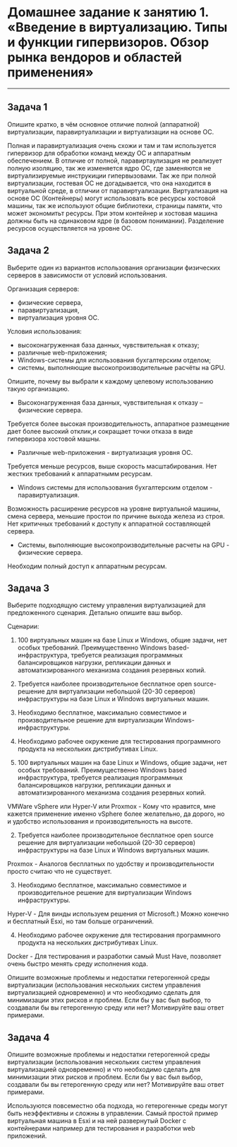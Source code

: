 
# Домашнее задание к занятию 1.  «Введение в виртуализацию. Типы и функции гипервизоров. Обзор рынка вендоров и областей применения»

---

## Задача 1

Опишите кратко, в чём основное отличие полной (аппаратной) виртуализации, паравиртуализации и виртуализации на основе ОС.

Полная и паравиртуализация очень схожи и там и там используется гипервизор для обработки команд между ОС и аппаратным обеспечением. В отличие от полной, паравиртаулизация не реализует полную изоляцию, так же изменяется ядро ОС, где заменяются не виртуализируемые инструкиции гипервызовами. Так же при полной виртуализации, гостевая ОС не догадывается, что она находится в виртуальной среде, в отличии от паравиртуализации. Виртуализация на основе ОС (Контейнеры) могут использовать все ресурсы хостовой машины, так же используют общие библиотеки, страницы памяти, что может экономитьт ресурсы. При этом контейнер и хостовая машина должны быть на одинаковом ядре (в базовом понимании). Разделение ресурсов осуществляется на уровне ОС.

## Задача 2

Выберите один из вариантов использования организации физических серверов в зависимости от условий использования.

Организация серверов:

- физические сервера,
- паравиртуализация,
- виртуализация уровня ОС.

Условия использования:

- высоконагруженная база данных, чувствительная к отказу;
- различные web-приложения;
- Windows-системы для использования бухгалтерским отделом;
- системы, выполняющие высокопроизводительные расчёты на GPU.

Опишите, почему вы выбрали к каждому целевому использованию такую организацию.

- Высоконагруженная база данных, чувствительная к отказу – физические сервера.

 Требуется более высокая производительность, аппаратное размещение дает более высокий отклик,и сокращает точки отказа в виде гипервизора хостовой машны.

- Различные web-приложения - виртуализация уровня ОС.

 Требуется меньше ресурсов, выше скорость масштабирования. Нет жестких требований к аппаратнымм ресурсам.

- Windows системы для использования бухгалтерским отделом - паравиртуализация.

 Возможность расширение ресурсов на уровне виртуальной машины, смена сервера, меньшие простои по причине выхода железа из строя. Нет критичных требований к доступу к аппаратной составляющей сервера.

- Системы, выполняющие высокопроизводительные расчеты на GPU - физические сервера.

 Необходим полный доступ к аппаратным ресурсам.

## Задача 3

Выберите подходящую систему управления виртуализацией для предложенного сценария. Детально опишите ваш выбор.

Сценарии:

1. 100 виртуальных машин на базе Linux и Windows, общие задачи, нет особых требований. Преимущественно Windows based-инфраструктура, требуется реализация программных балансировщиков нагрузки, репликации данных и автоматизированного механизма создания резервных копий.
2. Требуется наиболее производительное бесплатное open source-решение для виртуализации небольшой (20-30 серверов) инфраструктуры на базе Linux и Windows виртуальных машин.
3. Необходимо бесплатное, максимально совместимое и производительное решение для виртуализации Windows-инфраструктуры.
4. Необходимо рабочее окружение для тестирования программного продукта на нескольких дистрибутивах Linux.

1. 100 виртуальных машин на базе Linux и Windows, общие задачи, нет особых требований. Преимущественно Windows based инфраструктура, требуется реализация программных балансировщиков нагрузки, репликации данных и автоматизированного механизма создания резервных копий.

 VMWare vSphere или Hyper-V или Proxmox - Кому что нравится, мне кажется применение именно vSphere более желательно, да дорого, но и удобство использования и производительность на высоте.

2. Требуется наиболее производительное бесплатное open source решение для виртуализации небольшой (20-30 серверов) инфраструктуры на базе Linux и Windows виртуальных машин.

 Proxmox - Аналогов бесплатных по удобству и производительности просто считаю что не существует.

3. Необходимо бесплатное, максимально совместимое и производительное решение для виртуализации Windows инфраструктуры.

 Hyper-V - Для винды используем решения от Microsoft.) Можно конечно и бесплатный Esxi, но там больше ограничений.

4. Необходимо рабочее окружение для тестирования программного продукта на нескольких дистрибутивах Linux.

 Docker - Для тестирования и разработки самый Must Have, позволяет очень быстро менять среду исполнения кода.

Опишите возможные проблемы и недостатки гетерогенной среды виртуализации (использования нескольких систем управления виртуализацией одновременно) и что необходимо сделать для минимизации этих рисков и проблем. Если бы у вас был выбор, то создавали бы вы гетерогенную среду или нет? Мотивируйте ваш ответ примерами.

## Задача 4

Опишите возможные проблемы и недостатки гетерогенной среды виртуализации (использования нескольких систем управления виртуализацией одновременно) и что необходимо сделать для минимизации этих рисков и проблем. Если бы у вас был выбор, создавали бы вы гетерогенную среду или нет? Мотивируйте ваш ответ примерами.

Используются повсеместно оба подхода, но гетерогенные среды могут быть неэффективны и сложны в управлении. Самый простой пример виртуальная машина в Esxi и на ней развернутый Docker с контейнерами например для тестирования и разработки web приложений.